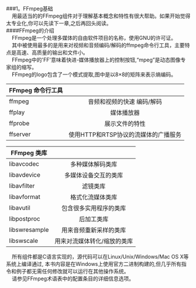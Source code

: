 ###1。FFmpeg基础  
&nbsp;&nbsp;&nbsp;&nbsp;用最适当的的FFmpeg组件对于理解基本概念和特性有很大帮助。如果开始觉得太专业化,你可以先读下一章,之后再回头阅读。  
####FFmpeg的介绍  
&nbsp;&nbsp;&nbsp;&nbsp;FFmpeg是一个处理多媒体的自由软件项目的名称，使用GNU的许可证。  
&nbsp;&nbsp;&nbsp;&nbsp;其中被使用最多的是用来对视频和音频编码/解码的ffmpeg命令行工具，主要特点是高速、高质量的输出和文件小。  
&nbsp;&nbsp;&nbsp;&nbsp;FFmpeg中的'FF'意味着快进-媒体播放器上的控制按钮,“mpeg”是动态图像专家组的缩写。  
&nbsp;&nbsp;&nbsp;&nbsp;FFmpeg的logo包含了一个模式提取,图中是以8×8的矩阵来表示熵编码。

| FFmpeg 命令行工具  | | 
| ------------- |:-------------:| 
| ffmpeg      | 音频和视频的快速 编码/解码 | 
| ffplay      | 媒体播放器      |
| ffprobe | 展示文件的特性     |
| ffserver | 使用HTTP和RTSP协议的流媒体的广播服务     |

| FFmpeg 类库  | | 
| ------------- |:-------------:| 
| libavcodec      | 多种媒体解码类库 | 
| libavdevice      | 多媒体设备交互的类库      |
| libavfilter | 滤镜类库     |
| libavformat | 格式化流媒体类库    |
| libavutil | 包含很多实用程序的类库    |
| libpostproc | 后加工类库    |
| libswresample | 用来音频重新采样的类库    |
| libswscale | 用来对流媒体转化/缩放的类库    |  

&nbsp;&nbsp;&nbsp;&nbsp;所有组件都是C语言实现的，源代码可以在Linux/Unix/Windows/Mac OS X等系统上编译通过,
本书内容是在Windows上使用官方二进制构建的,但几乎所有指令和例子都无需任何修改就可以运行在其他操作系统。  
&nbsp;&nbsp;&nbsp;&nbsp;请参见FFmpeg术语表中的配置条目的详细信息选项。








